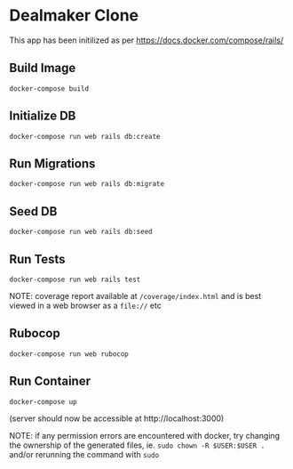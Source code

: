 # Dealmaker Clone

This app has been initilized as per https://docs.docker.com/compose/rails/

## Build Image
`docker-compose build`

## Initialize DB
`docker-compose run web rails db:create`

## Run Migrations
`docker-compose run web rails db:migrate`

## Seed DB
`docker-compose run web rails db:seed`

## Run Tests
`docker-compose run web rails test`

NOTE: coverage report available at `/coverage/index.html` and is best viewed in a web browser as a `file://` etc

## Rubocop
`docker-compose run web rubocop`

## Run Container
`docker-compose up`

(server should now be accessible at http://localhost:3000)

NOTE: if any permission errors are encountered with docker, try changing the ownership of the generated files, ie. `sudo chown -R $USER:$USER .` and/or rerunning the command with `sudo`